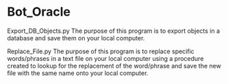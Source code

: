 # Bot_Oracle

Export_DB_Objects.py
The purpose of this program is to export objects in a database and save them on your local computer.

Replace_File.py
The purpose of this program is to replace specific words/phrases in a text file on your local computer using a procedure created to lookup for the replacement of the word/phrase and save the new file with the same name onto your local computer.
